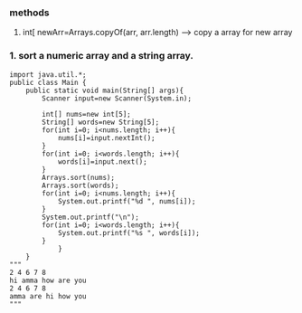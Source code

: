 ### methods
1. int[
 newArr=Arrays.copyOf(arr, arr.length) --> copy a array for new array

### 1. sort a numeric array and a string array.
```
import java.util.*;
public class Main {
    public static void main(String[] args){
        Scanner input=new Scanner(System.in);

        int[] nums=new int[5];
        String[] words=new String[5];
        for(int i=0; i<nums.length; i++){
            nums[i]=input.nextInt();
        }
        for(int i=0; i<words.length; i++){
            words[i]=input.next();
        }
        Arrays.sort(nums);
        Arrays.sort(words);
        for(int i=0; i<nums.length; i++){
            System.out.printf("%d ", nums[i]);
        }
        System.out.printf("\n");
        for(int i=0; i<words.length; i++){
            System.out.printf("%s ", words[i]);
        }
            }
    }
"""
2 4 6 7 8
hi amma how are you
2 4 6 7 8
amma are hi how you
"""
```
